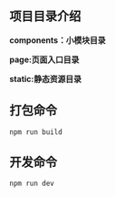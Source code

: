 ## 项目目录介绍 ##

**components：小模块目录**


**page:页面入口目录**


**static:静态资源目录**



## 打包命令
    npm run build

## 开发命令
    npm run dev
